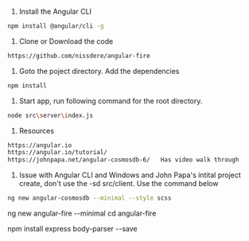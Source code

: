 1. Install the Angular CLI

```bash
npm install @angular/cli -g
```

1. Clone or Download the code

```bash
https://github.com/nissdere/angular-fire
```

1. Goto the poject directory. Add the dependencies

```bash
npm install
```

1. Start app, run following command for the root directory.

```bash
node src\server\index.js
```

1. Resources

```bash
https://angular.io
https://angular.io/tutorial/
https://johnpapa.net/angular-cosmosdb-6/   Has video walk through
```

1. Issue with Angular CLI and Windows and John Papa's intital project create, don't use the -sd src/client. Use the command below

```bash
ng new angular-cosmosdb --minimal --style scss
```


ng new angular-fire  --minimal 
cd angular-fire

npm install express body-parser --save



